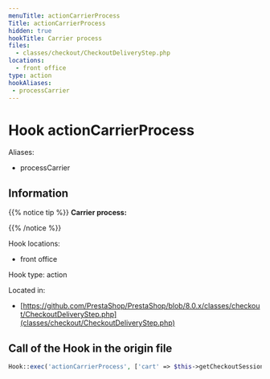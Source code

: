 ```yaml
---
menuTitle: actionCarrierProcess
Title: actionCarrierProcess
hidden: true
hookTitle: Carrier process
files:
  - classes/checkout/CheckoutDeliveryStep.php
locations:
  - front office
type: action
hookAliases:
 - processCarrier
---
```


# Hook actionCarrierProcess

Aliases: 
 - processCarrier



## Information

{{% notice tip %}}
**Carrier process:** 


{{% /notice %}}

Hook locations: 
  - front office

Hook type: action

Located in: 
  - [https://github.com/PrestaShop/PrestaShop/blob/8.0.x/classes/checkout/CheckoutDeliveryStep.php](classes/checkout/CheckoutDeliveryStep.php)

## Call of the Hook in the origin file

```php
Hook::exec('actionCarrierProcess', ['cart' => $this->getCheckoutSession()->getCart()])
```